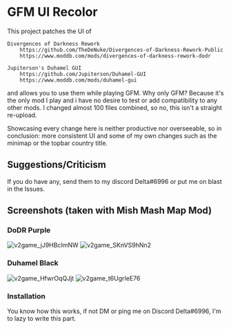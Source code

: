 # GFM UI Recolor

This project patches the UI of 

	Divergences of Darkness Rework 
		https://github.com/TheDeNuke/Divergences-of-Darkness-Rework-Public
		https://www.moddb.com/mods/divergences-of-darkness-rework-dodr

	Jupiterson's Duhamel GUI 
		https://github.com/Jupiterson/Duhamel-GUI
		https://www.moddb.com/mods/duhamel-gui 
   
and allows you to use them while playing GFM. 
Why only GFM? Because it's the only mod I play and i have no desire to test or add compatibility to any other mods. I changed almost 100 files combined, so no, this isn't a straight re-upload. 

Showcasing every change here is neither productive nor overseeable, so in conclusion: more consistent UI and some of my own changes such as the minimap or the topbar country title.

## Suggestions/Criticism
If you do have any, send them to my discord Delta#6996 or put me on blast in the Issues.

## Screenshots (taken with Mish Mash Map Mod)

### DoDR Purple
![v2game_jJ9HBcImNW](https://user-images.githubusercontent.com/92607601/217664998-aa1d968b-cb7f-4e30-83cd-8b07a472edf9.jpg)
![v2game_SKnVS9hNn2](https://user-images.githubusercontent.com/92607601/217665953-d17c8ce6-cb63-4f44-a002-ceb3d0ffe319.jpg)
### Duhamel Black
![v2game_HfwrOqQJjt](https://user-images.githubusercontent.com/92607601/217667545-61bec1cd-acf8-4b7d-b528-d5604cae9993.jpg)
![v2game_t6UgrIeE76](https://user-images.githubusercontent.com/92607601/217667550-1834da6a-8fde-419e-b3ac-c82f3bc86940.jpg)

### Installation
You know how this works, if not DM or ping me on Discord Delta#6996, I'm to lazy to write this part.
